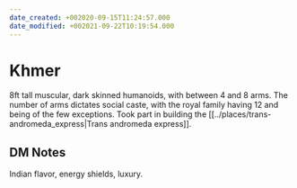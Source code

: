 ```yaml
---
date_created: +002020-09-15T11:24:57.000
date_modified: +002021-09-22T10:19:54.000
---
```


# Khmer

8ft tall muscular, dark skinned humanoids, with between 4 and 8 arms. The number of arms dictates social caste, with the royal family having 12 and being of the few exceptions. Took part in building the [[../places/trans-andromeda_express|Trans andromeda express]].

## DM Notes

Indian flavor, energy shields, luxury.
